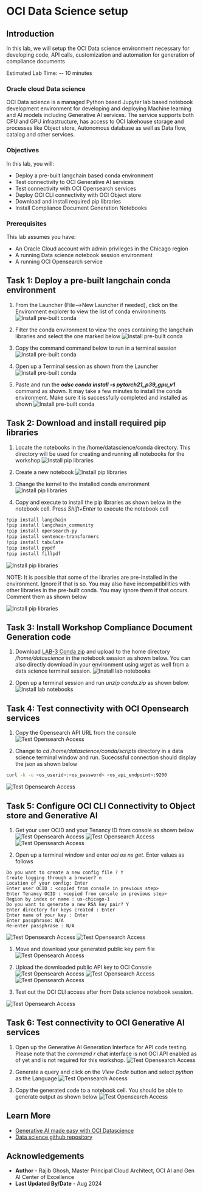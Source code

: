 # OCI Data Science setup

## Introduction

In this lab, we will setup the OCI Data science environment necessary for developing code, API calls, customization and automation for generation of compliance documents

Estimated Lab Time: -- 10 minutes

### Oracle cloud Data science

OCI Data science is a managed Python based Jupyter lab based notebook development environment for developing and deploying Machine learning and AI models including Generative AI services. The service supports both CPU and GPU infrastructure, has access to OCI lakehouse storage and processes like Object store, Autonomous database as well as Data flow, catalog and other services.  

### Objectives

In this lab, you will:

* Deploy a pre-built langchain based conda environment
* Test connectivity to OCI Generative AI services
* Test connectivity with OCI Opensearch services
* Deploy OCI CLI connectivity with OCI Object store
* Download and install required pip libraries
* Install Compliance Document Generation Notebooks

### Prerequisites

This lab assumes you have:

* An Oracle Cloud account with admin privileges in the Chicago region
* A running Data science notebook session environment
* A running OCI Opensearch service

## Task 1: Deploy a pre-built langchain conda environment

1. From the Launcher (File-->New Launcher if needed), click on the Environment explorer to view the list of conda environments
  ![Install pre-built conda](images/LAB3-DS-CND-1.png)

2. Filter the conda environment to view the ones containing the langchain libraries and select the one marked below
  ![Install pre-built conda](images/LAB3-DS-CND-2.png)

3. Copy the command command below to run in a terminal session
  ![Install pre-built conda](images/LAB3-DS-CND-2-1.png)

4. Open up a Terminal session as shown from the Launcher
  ![Install pre-built conda](images/LAB3-DS-CND-3.png)

5. Paste and run the ***odsc conda install -s pytorch21_p39_gpu_v1*** command as shown. It may take a few minutes to install the conda environment. Make sure it is successfully completed and installed as shown
  ![Install pre-built conda](images/LAB3-DS-CND-4.png)

## Task 2: Download and install required pip libraries

1. Locate the notebooks in the /home/datascience/conda directory. This directory will be used for creating and running all notebooks for the workshop
  ![Install pip libraries](images/LAB3-DS-NOTE-1.png)

2. Create a new notebook
  ![Install pip libraries](images/LAB3-DS-NOTE-2.png)

3. Change the kernel to the installed conda environment
  ![Install pip libraries](images/LAB3-DS-NOTE-3.png)

4. Copy and execute to install the pip libraries as shown below in the notebook cell. Press *Shift+Enter* to execute the notebook cell

```bash
!pip install langchain
!pip install langchain_community
!pip install opensearch-py
!pip install sentence-transformers
!pip install tabulate
!pip install pypdf
!pip install fillpdf
```

  ![Install pip libraries](images/LAB3-DS-NOTE-4.png)

NOTE: It is possible that some of the libraries are pre-installed in the environment. Ignore if that is so. You may also have incompatibilities with other libraries in the pre-built conda. You may ignore them if that occurs. Comment them as shown below

  ![Install pip libraries](images/LAB3-DS-NOTE-5.png)

## Task 3: Install Workshop Compliance Document Generation code

1. Download [LAB-3 Conda zip](https://orasenatdpltintegration03.objectstorage.us-chicago-1.oci.customer-oci.com/p/SfhRh7OEvLj9yR0hAIM3BwT7bCpi3jALfP6NqoCODU7mFe51nl1PeBPWcJj2El9K/n/orasenatdpltintegration03/b/clinical-trials/o/conda.zip) and upload to the home directory */home/datascience* in the notebook session as shown below. You can also directly download in your environment using *wget <download link>* as well from a data science  terminal session.
  ![Install lab notebooks](images/LAB3-DS-NOTE-6.png)

2. Open up a terminal session and run *unzip conda.zip* as shown below.
  ![Install lab notebooks](images/LAB3-DS-NOTE-7.png)

## Task 4: Test connectivity with OCI Opensearch services

1. Copy the Opensearch API URL from the console
  ![Test Opensearch Access](images/LAB3-DS-OS-1.png)

2. Change to *cd /home/datascience/conda/scripts* directory in a data science terminal window and run. Sucecssful connection should display the json as shown below

```bash
curl -k -u <os_userid>:<os_password> <os_api_endpoint>:9200
```

  ![Test Opensearch Access](images/LAB2-DS-OS-2.png)

## Task 5: Configure OCI CLI Connectivity to Object store and Generative AI

1. Get your user OCID and your Tenancy ID from console as shown below
  ![Test Opensearch Access](images/LAB3-DS-CLI-1.png)
  ![Test Opensearch Access](images/LAB3-DS-CLI-2.png)
  ![Test Opensearch Access](images/LAB3-DS-CLI-3.png)

2. Open up a terminal window and enter *oci os ns get*. Enter values as follows

```text
Do you want to create a new config file ? Y
Create logging through a browser? n
Location of your config: Enter
Enter user OCID : <copied from console in previous step>
Enter Tenancy OCID : <copied from console in previous step>
Region by index or name : us-chicago-1
Do you want to generate a new RSA key pair? Y
Enter directory for keys created : Enter
Enter name of your key : Enter
Enter passphrase: N/A
Re-enter passphrase : N/A
```

  ![Test Opensearch Access](images/LAB3-DS-CLI-4.png)
  ![Test Opensearch Access](images/LAB3-DS-CLI-5.png)  

1. Move and download your generated public key pem file
  ![Test Opensearch Access](images/LAB3-DS-CLI-7.png)

2. Upload the downloaded public API key to OCI Console  
  ![Test Opensearch Access](images/LAB3-DS-CLI-8.png)
  ![Test Opensearch Access](images/LAB3-DS-CLI-9.png)
  ![Test Opensearch Access](images/LAB3-DS-CLI-10.png)

3. Test out the OCI CLI access after from Data science notebook session.

  ![Test Opensearch Access](images/LAB3-DS-CLI-11.png)

## Task 6: Test connectivity to OCI Generative AI services

1. Open up the Generative AI Generation Interface for API code testing. Please note that the *command r* chat interface is not OCI API enabled as of yet and is not required for this workshop.
  ![Test Opensearch Access](images/LAB3-DS-GAI-1.png)

2. Generate a query and click on the *View Code* button and select *python* as the Language
  ![Test Opensearch Access](images/LAB3-DS-GAI-2.png)

3. Copy the generated code to a notebook cell. You should be able to generate output as shown below
  ![Test Opensearch Access](images/LAB3-DS-GAI-3.png)

## Learn More

* [Generative AI made easy with OCI Datascience](https://www.oracle.com/artificial-intelligence/generative-ai/generative-ai-service/)
* [Data science github repository](https://github.com/oracle-samples/oci-data-science-ai-samples/tree/main/ai-quick-actions)

## Acknowledgements

* **Author** - Rajib Ghosh, Master Principal Cloud Architect, OCI AI and Gen AI Center of Excellence
* **Last Updated By/Date** - Aug 2024

